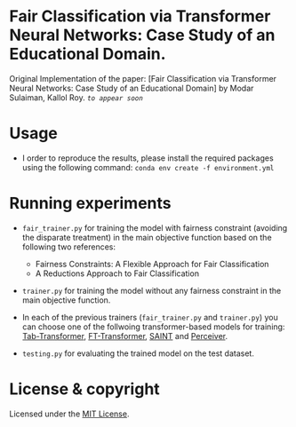 # Fair Classification via Transformer Neural Networks: Case Study of an Educational Domain.


Original Implementation of the paper: [Fair Classification via Transformer Neural Networks: Case Study of an Educational Domain] by Modar Sulaiman, Kallol Roy. *`to appear soon`*


# Usage
* I order to reproduce the results, please install the required packages using the following command: `conda env create -f environment.yml`

# Running experiments

* `fair_trainer.py` for training the model with fairness constraint (avoiding the disparate treatment) in the main objective function based on the following two references:
   * Fairness Constraints: A Flexible Approach for Fair Classification
   * A Reductions Approach to Fair Classification

* `trainer.py` for training the model without any fairness constraint in the main objective function.

*  In each of the previous trainers (`fair_trainer.py` and `trainer.py`) you can choose one of the follwoing transformer-based models for training: [Tab-Transformer](https://arxiv.org/abs/2012.06678), [FT-Transformer](https://arxiv.org/pdf/2106.11959.pdf), [SAINT](https://arxiv.org/abs/2106.01342) and [Perceiver](https://arxiv.org/abs/2103.03206).

* `testing.py` for evaluating the trained model on the test dataset.



# License & copyright
Licensed under the [MIT License](License).


